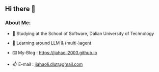 ## Hi there 👋

### About Me:

- 📖 Studying at the School of Software, Dalian University of Technology
  
- 🌱 Learning around LLM & (multi-)agent

- ⌨️ My-Blog : https://jiahaoli2003.github.io
  
- 📫 E-mail : jiahaoli.dlut@gmail.com

